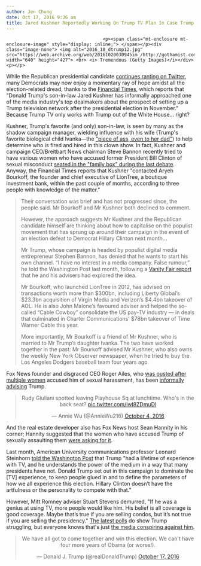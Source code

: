 ```yaml
---
author: Jen Chung
date: Oct 17, 2016 9:36 am
title: Jared Kushner Reportedly Working On Trump TV Plan In Case Trump Loses
---
```


	
										<p><span class="mt-enclosure mt-enclosure-image" style="display: inline;"> </span></p><div class="image-none"> <img alt="2016_10_dtrump12.jpg" src="https://web.archive.org/web/20161020030945im_/http://gothamist.com/attachments/jen/2016_10_dtrump12.jpg" width="640" height="427"> <br> <i> Tremendous (Getty Images)</i></div> <p></p>

<p>While the Republican presidential candidate <a href="https://web.archive.org/web/20161020030945/https://twitter.com/realdonaldtrump">continues ranting on Twitter</a>, many Democrats may now enjoy a momentary ray of hope amidst all the election-related dread, thanks to the <a href="https://web.archive.org/web/20161020030945/https://www.ft.com/content/7dc39954-940e-11e6-a1dc-bdf38d484582">Financial Times</a>, which reports that &quot;Donald Trump&apos;s son-in-law Jared Kushner has informally approached one of the media industry&apos;s top dealmakers about the prospect of setting up a Trump television network after the presidential election in November.&quot; Because Trump TV only works with Trump out of the White House... right?</p>

<p>Kushner, Trump&apos;s favorite (and only) son-in-law, is seen by many as the shadow campaign manager, wielding influence with his wife (Trump&apos;s favorite biological child Ivanka&#x2014;the <a href="https://web.archive.org/web/20161020030945/http://gothamist.com/2016/10/08/good_luck_gop.php">&quot;piece of ass, even to her dad&quot;</a>) to help determine who is fired and hired in this clown show. In fact, Kushner and campaign CEO/Breitbart News chairman Steve Bannon recently tried to have various women who have accused former President Bill Clinton of sexual misconduct <a href="https://web.archive.org/web/20161020030945/http://gothamist.com/2016/10/10/trump_clinton_accusers.php">seated in the &quot;family box&quot; during the last debate</a>. Anyway, the Financial Times reports that Kushner &quot;contacted Aryeh Bourkoff, the founder and chief executive of LionTree, a boutique investment bank, within the past couple of months, according to three people with knowledge of the matter.&quot;</p><blockquote>Their conversation was brief and has not progressed since, the people said. Mr Bourkoff and Mr Kushner both declined to comment.<p></p>

<p>However, the approach suggests Mr Kushner and the Republican candidate himself are thinking about how to capitalise on the populist movement that has sprung up around their campaign in the event of an election defeat to Democrat Hillary Clinton next month...</p>

<p>Mr Trump, whose campaign is headed by populist digital media entrepreneur Stephen Bannon, has denied that he wants to start his own channel. &#x201C;I have no interest in a media company. False rumour,&#x201D; he told the Washington Post last month, following a <a href="https://web.archive.org/web/20161020030945/http://www.vanityfair.com/news/2016/06/donald-trump-tv-network">Vanity Fair report</a> that he and his advisers had explored the idea.</p>

<p>Mr Bourkoff, who launched LionTree in 2012, has advised on transactions worth more than $300bn, including Liberty Global&#x2019;s $23.3bn acquisition of Virgin Media and Verizon&#x2019;s $4.4bn takeover of AOL. He is also John Malone&#x2019;s favoured adviser and helped the so-called &#x201C;Cable Cowboy&#x201D; consolidate the US pay-TV industry &#x2014; in deals that culminated in Charter Communications&#x2019; $78bn takeover of Time Warner Cable this year.</p>

<p>More importantly, Mr Bourkoff is a friend of Mr Kushner, who is married to Mr Trump&#x2019;s daughter Ivanka. The two have worked together in the past: Mr Bourkoff advised Mr Kushner, who also owns the weekly New York Observer newspaper, when he tried to buy the Los Angeles Dodgers baseball team four years ago.</p></blockquote>Fox News founder and disgraced CEO Roger Ailes, who <a href="https://web.archive.org/web/20161020030945/http://gothamist.com/2016/07/21/roger_ailes_officially_forced_out_o.php">was ousted after multiple women</a> accused him of sexual harassment, has been <a href="https://web.archive.org/web/20161020030945/http://gothamist.com/2016/08/16/thelma_and_louise_style.php">informally advising</a> Trump. <p></p>

<center><blockquote class="twitter-tweet" data-lang="en"><p lang="en" dir="ltr">Rudy Giuliani spotted leaving Playhouse Sq at lunchtime. Who&apos;s in the back seat? <a href="https://web.archive.org/web/20161020030945/https://t.co/iwl8ZDmuDl">pic.twitter.com/iwl8ZDmuDl</a></p>&#x2014; Annie Wu (@AnnieWu216) <a href="https://web.archive.org/web/20161020030945/https://twitter.com/AnnieWu216/status/783359883538206721">October 4, 2016</a></blockquote> <script async src="//web.archive.org/web/20161020030945js_/http://platform.twitter.com/widgets.js" charset="utf-8"></script></center>

<p>And the real estate developer also has Fox News host Sean Hannity in his corner; Hannity suggested that the women who have accused Trump of sexually assaulting them <a href="https://web.archive.org/web/20161020030945/http://mediamatters.org/video/2016/10/13/hannity-defends-trump-over-sexual-assault-allegations-suggesting-it-may-have-been-welcome-victim/213828">were asking for it</a>.</p>

<p>Last month, American University communications professor Leonard Steinhorn <a href="https://web.archive.org/web/20161020030945/https://www.washingtonpost.com/politics/trump-once-said-tv-ruined-politics-then-it-made-him-a-star/2016/09/22/30533596-7c51-11e6-bd86-b7bbd53d2b5d_story.html">told the Washington Post</a> that Trump &quot;had a lifetime of experience with TV, and he understands the power of the medium in a way that many presidents have not. Donald Trump set out in this campaign to dominate the [TV] experience, to keep people glued in and to define the parameters of how we all experience this election. Hillary Clinton doesn&#x2019;t have the artfulness or the personality to compete with that.&quot;</p>

<p>However, Mitt Romney adviser Stuart Stevens demurred, &quot;If he was a genius at using TV, more people would like him. His belief is all coverage is good coverage. Maybe that&#x2019;s true if you are selling condos, but it&#x2019;s not true if you are selling the presidency.&quot; <a href="https://web.archive.org/web/20161020030945/http://www.wsj.com/articles/hillary-clinton-extends-lead-over-donald-trump-to-11-points-1476622801">The latest polls</a> do show Trump struggling, but everyone knows that&apos;s just <a href="https://web.archive.org/web/20161020030945/http://www.nytimes.com/2016/10/17/business/media/criticism-of-the-news-media-takes-on-a-more-sinister-tone.html?rref=collection%2Fbyline%2Fjim-rutenberg&amp;action=click&amp;contentCollection=undefined&amp;region=stream&amp;module=stream_unit&amp;version=latest&amp;contentPlacement=1&amp;pgtype=collection&amp;_r=1&amp;referer=http:/www.nytimes.com/by/jim-rutenberg">the media conspiring against him</a>.</p>

<center><blockquote class="twitter-tweet" data-lang="en"><p lang="en" dir="ltr">We have all got to come together and win this election. We can&apos;t have four more years of Obama (or worse!).</p>&#x2014; Donald J. Trump (@realDonaldTrump) <a href="https://web.archive.org/web/20161020030945/https://twitter.com/realDonaldTrump/status/787995512448380928">October 17, 2016</a></blockquote>
<script async src="//web.archive.org/web/20161020030945js_/http://platform.twitter.com/widgets.js" charset="utf-8"></script></center>					
										
									
				